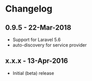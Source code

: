 # Changelog

## 0.9.5 - 22-Mar-2018

- Support for Laravel 5.6
- auto-discovery for service provider

 
## x.x.x - 13-Apr-2016

- Initial (beta) release
